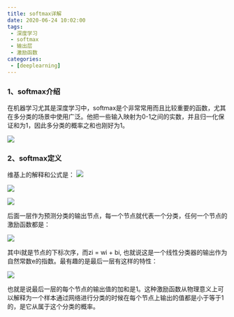 ```yaml
---
title: softmax详解
date: 2020-06-24 10:02:00
tags:
 - 深度学习
 - softmax
 - 输出层
 - 激励函数
categories:
 - [deeplearning]
---
```


### 1、softmax介绍
在机器学习尤其是深度学习中，softmax是个非常常用而且比较重要的函数，尤其在多分类的场景中使用广泛。他把一些输入映射为0-1之间的实数，并且归一化保证和为1，因此多分类的概率之和也刚好为1。

![](1.png)

### 2、softmax定义
维基上的解释和公式是：
![](4.png)

![](2.png)

![](3.png)

后面一层作为预测分类的输出节点，每一个节点就代表一个分类，任何一个节点的激励函数都是：

![](5.png)

其中i就是节点的下标次序，而zi = wi + bi, 也就说这是一个线性分类器的输出作为自然常数e的指数。最有趣的是最后一层有这样的特性：

![](6.png)

也就是说最后一层的每个节点的输出值的加和是1。这种激励函数从物理意义上可以解释为一个样本通过网络进行分类的时候在每个节点上输出的值都是小于等于1的，是它从属于这个分类的概率。